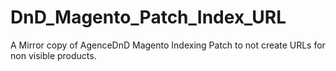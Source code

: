 # DnD_Magento_Patch_Index_URL
A Mirror copy of AgenceDnD Magento Indexing Patch to not create URLs for non visible products.

